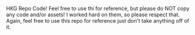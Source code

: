 HKG Repo Code! Feel free to use thi for reference, but please do NOT copy any code and/or assets! I worked hard on them, so please respect that. Again, feel free to use this repo for reference just don't take anything off of it.
